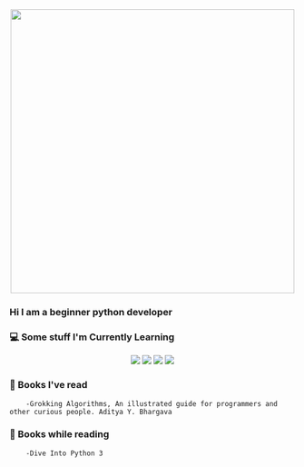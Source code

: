 
<div id="header" align="center">
  <img src="https://media.giphy.com/media/fC3ZmX9FDtAu4/giphy.gif" width="500"/>
</div>

### Hi I am a beginner python developer


### 💻 Some stuff I'm Currently Learning
<div id=icon align="center">
	<img src="https://img.shields.io/badge/-aiogram-lightgrey"/>
	<img src="https://img.shields.io/badge/-python-lightgrey"/>
	<img src="https://img.shields.io/badge/-django-lightgrey"/>
	<img src="https://img.shields.io/badge/-PostgreSQL-lightgrey"/>
	</div>

### 📖 Books I've read
		-Grokking Algorithms, An illustrated guide for programmers and other curious people. Aditya Y. Bhargava
### 📖 Books while reading
		-Dive Into Python 3
		
